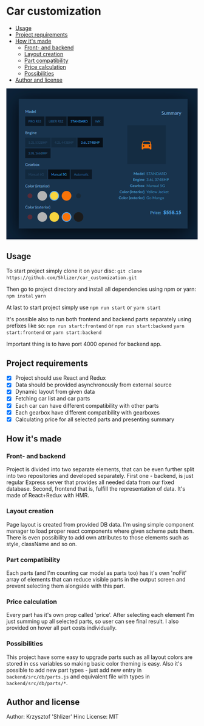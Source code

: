 # Car customization

- [Usage](#Usage)
- [Project requirements](#project-requirements)
- [How it's made](#how-its-made)
  - [Front- and backend](#front--and-backend)
  - [Layout creation](#layout-creation)
  - [Part compatibility](#part-compatibility)
  - [Price calculation](#price-calculation)
  - [Possibilities](#possibilities)
- [Author and license](#author-and-license)

![screen](screen.png)

## Usage

To start project simply clone it on your disc:
`git clone https://github.com/Shlizer/car_customization.git`

Then go to project directory and install all dependencies using npm or yarn:
`npm instal`
`yarn`

At last to start project simply use
`npm run start` or
`yarn start`

It's possible also to run both frontend and backend parts separately using prefixes like so:
`npm run start:frontend` or `npm run start:backend`
`yarn start:frontend` or `yarn start:backend`

Important thing is to have port 4000 opened for backend app.

## Project requirements

- [x] Project should use React and Redux
- [x] Data should be provided asynchronously from external source
- [x] Dynamic layout from given data
- [x] Fetching car list and car parts
- [x] Each car can have different compatibility with other parts
- [x] Each gearbox have different compatibility with gearboxes
- [x] Calculating price for all selected parts and presenting summary

## How it's made

### Front- and backend

Project is divided into two separate elements, that can be even further split into two repositories and developed separately. First one - backend, is just regular Express server that provides all needed data from our fixed database. Second, frontend that is, fulfill the representation of data. It's made of React+Redux with HMR.

### Layout creation

Page layout is created from provided DB data. I'm using simple component manager to load proper react components where given scheme puts them. There is even possibility to add own attributes to those elements such as style, className and so on.

### Part compatibility

Each parts (and I'm counting car model as parts too) has it's own 'noFit' array of elements that can reduce visible parts in the output screen and prevent selecting them alongside with this part.

### Price calculation

Every part has it's own prop called 'price'. After selecting each element I'm just summing up all selected parts, so user can see final result. I also provided on hover all part costs individually.

### Possibilities

This project have some easy to upgrade parts such as all layout colors are stored in css variables so making basic color theming is easy. Also it's possible to add new part types - just add new entry in `backend/src/db/parts.js` and equivalent file with types in `backend/src/db/parts/*`.

## Author and license

Author: Krzysztof 'Shlizer' Hinc
License: MIT
